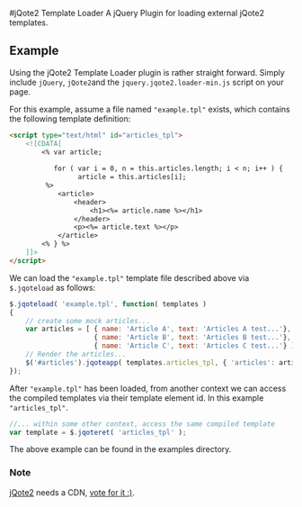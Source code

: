 #jQote2 Template Loader
A jQuery Plugin for loading external jQote2 templates.

## Example
Using the jQote2 Template Loader plugin is rather straight forward. Simply include `jQuery`, `jQote2`and the `jquery.jqote2.loader-min.js` script on your page.

For this example, assume a file named `"example.tpl"` exists, which contains the following template definition:

``` html
<script type="text/html" id="articles_tpl">
	<![CDATA[
    	<% var article;
    	   
    	   for ( var i = 0, n = this.articles.length; i < n; i++ ) {
			     article = this.articles[i]; 
		 %>
			<article>
				<header>
					<h1><%= article.name %></h1>
				</header>
				<p><%= article.text %></p>
			</article>
        <% } %>
	]]>
</script>
```

We can load the `"example.tpl"` template file described above via `$.jqoteload` as follows:

``` javascript
$.jqoteload( 'example.tpl', function( templates )
{
	// create some mock articles...
	var articles = [ { name: 'Article A', text: 'Articles A test...'},
					 { name: 'Article B', text: 'Articles B test...'},
					 { name: 'Article C', text: 'Articles C test...'} ];
    // Render the articles...
    $('#articles').jqoteapp( templates.articles_tpl, { 'articles': articles } );
});
```

After `"example.tpl"` has been loaded, from another context we can access the compiled templates via their template element id. In this example `"articles_tpl"`.

``` javascript
//... within some other context, access the same compiled template
var template = $.jqoteret( 'articles_tpl' );
```  

The above example can be found in the examples directory.

### Note
[jQote2](http://aefxx.com/jquery-plugins/jqote2/ "Title") needs a CDN, [vote for it :)](http://cdnjs.uservoice.com/forums/98277-general/suggestions/1805611-jqote2/ "Title").
